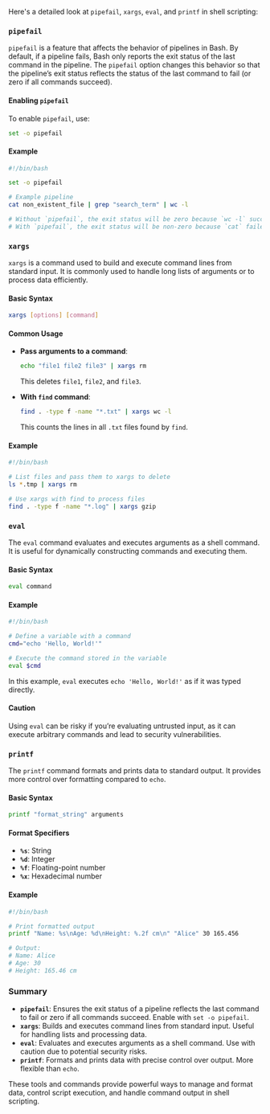 Here's a detailed look at `pipefail`, `xargs`, `eval`, and `printf` in shell scripting:

### `pipefail`

`pipefail` is a feature that affects the behavior of pipelines in Bash. By default, if a pipeline fails, Bash only reports the exit status of the last command in the pipeline. The `pipefail` option changes this behavior so that the pipeline’s exit status reflects the status of the last command to fail (or zero if all commands succeed).

#### Enabling `pipefail`

To enable `pipefail`, use:

```sh
set -o pipefail
```

#### Example

```sh
#!/bin/bash

set -o pipefail

# Example pipeline
cat non_existent_file | grep "search_term" | wc -l

# Without `pipefail`, the exit status will be zero because `wc -l` succeeded.
# With `pipefail`, the exit status will be non-zero because `cat` failed.
```

### `xargs`

`xargs` is a command used to build and execute command lines from standard input. It is commonly used to handle long lists of arguments or to process data efficiently.

#### Basic Syntax

```sh
xargs [options] [command]
```

#### Common Usage

- **Pass arguments to a command**:

  ```sh
  echo "file1 file2 file3" | xargs rm
  ```

  This deletes `file1`, `file2`, and `file3`.

- **With `find` command**:

  ```sh
  find . -type f -name "*.txt" | xargs wc -l
  ```

  This counts the lines in all `.txt` files found by `find`.

#### Example

```sh
#!/bin/bash

# List files and pass them to xargs to delete
ls *.tmp | xargs rm

# Use xargs with find to process files
find . -type f -name "*.log" | xargs gzip
```

### `eval`

The `eval` command evaluates and executes arguments as a shell command. It is useful for dynamically constructing commands and executing them.

#### Basic Syntax

```sh
eval command
```

#### Example

```sh
#!/bin/bash

# Define a variable with a command
cmd="echo 'Hello, World!'"

# Execute the command stored in the variable
eval $cmd
```

In this example, `eval` executes `echo 'Hello, World!'` as if it was typed directly.

#### Caution

Using `eval` can be risky if you’re evaluating untrusted input, as it can execute arbitrary commands and lead to security vulnerabilities.

### `printf`

The `printf` command formats and prints data to standard output. It provides more control over formatting compared to `echo`.

#### Basic Syntax

```sh
printf "format_string" arguments
```

#### Format Specifiers

- **`%s`**: String
- **`%d`**: Integer
- **`%f`**: Floating-point number
- **`%x`**: Hexadecimal number

#### Example

```sh
#!/bin/bash

# Print formatted output
printf "Name: %s\nAge: %d\nHeight: %.2f cm\n" "Alice" 30 165.456

# Output:
# Name: Alice
# Age: 30
# Height: 165.46 cm
```

### Summary

- **`pipefail`**: Ensures the exit status of a pipeline reflects the last command to fail or zero if all commands succeed. Enable with `set -o pipefail`.
- **`xargs`**: Builds and executes command lines from standard input. Useful for handling lists and processing data.
- **`eval`**: Evaluates and executes arguments as a shell command. Use with caution due to potential security risks.
- **`printf`**: Formats and prints data with precise control over output. More flexible than `echo`.

These tools and commands provide powerful ways to manage and format data, control script execution, and handle command output in shell scripting.
